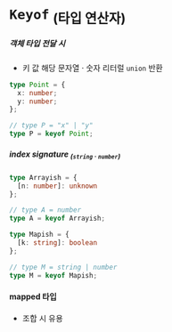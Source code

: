 `Keyof` <sub>(타입 연산자)</sub>
===================

##### 객체 타입 전달 시
- 키 값 해당 문자열 · 숫자 리터럴 `union` 반환
```ts
type Point = {
  x: number;
  y: number;
};

// type P = "x" | "y"
type P = keyof Point;
```

##### index signature <sub>(`string` · `number`)</sub>
```ts
type Arrayish = {
  [n: number]: unknown
};

// type A = number
type A = keyof Arrayish;

type Mapish = {
  [k: string]: boolean
};

// type M = string | number
type M = keyof Mapish;
```

#### mapped 타입
- 조합 시 유용
